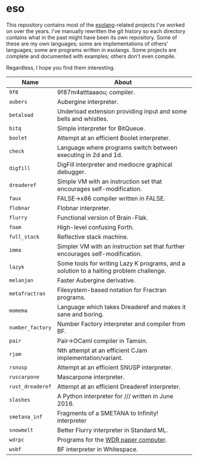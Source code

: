 # eso

This repository contains most of the [esolang](https://en.wikipedia.org/wiki/Esoteric_programming_language)-related projects I've worked on over the years. I've manually rewritten the git history so each directory contains what in the past might have been its own repository. Some of these are my own languages; some are implementations of others' languages; some are programs written in esolangs. Some projects are complete and documented with examples; others don't even compile.

Regardless, I hope you find them interesting.

| Name     | About
| -------- | -----------------------
| `9f8`            | 9f87m4atttaaaou; compiler.
| `aubers`         | Aubergine interpreter.
| `betaload`       | Underload extension providing input and some bells and whistles.
| `bitq`           | Simple interpreter for BitQueue.
| `boolet`         | Attempt at an efficient Boolet interpreter.
| `check`          | Language where programs switch between executing in 2d and 1d.
| `digfill`        | DigFill interpreter and mediocre graphical debugger.
| `dreaderef`      | Simple VM with an instruction set that encourages self-modification.
| `faux`           | FALSE→x86 compiler written in FALSE.
| `flobnar`        | Flobnar interpreter.
| `flurry`         | Functional version of Brain-Flak.
| `foam`           | High-level confusing Forth.
| `full_stack`     | Reflective stack machine.
| `imma`           | Simpler VM with an instruction set that further encourages self-modification.
| `lazyk`          | Some tools for writing Lazy K programs, and a solution to a halting problem challenge.
| `melanjan`       | Faster Aubergine derivative.
| `metafractran`   | Filesystem-based notation for Fractran programs.
| `momema`         | Language which takes Dreaderef and makes it sane and boring.
| `number_factory` | Number Factory interpreter and compiler from BF.
| `pair`           | Pair→OCaml compiler in Tamsin.
| `rjam`           | Nth attempt at an efficient CJam implementation/variant.
| `rsnusp`         | Attempt at an efficient SNUSP interpreter.
| `ruscarpone`     | Mascarpone interpreter.
| `rust_dreaderef` | Attempt at an efficient Dreaderef interpreter.
| `slashes`        | A Python interpreter for /// written in June 2016.
| `smetana_inf`    | Fragments of a SMETANA to Infinity! interpreter
| `snowmelt`       | Better Flurry interpreter in Standard ML.
| `wdrpc`          | Programs for the [WDR paper computer](https://en.wikipedia.org/wiki/WDR_paper_computer).
| `wsbf`           | BF interpreter in Whitespace.
